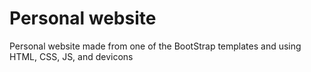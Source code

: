 # Personal website
Personal website made from one of the BootStrap templates and using HTML, CSS, JS, and devicons  